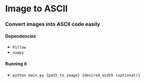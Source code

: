 # Image to ASCII
### Convert images into ASCII code easily

#### Dependencies
- `Pillow`
- `numpy`

#### Running it
- `python main.py {path_to_image} {desired_width (optional)}`